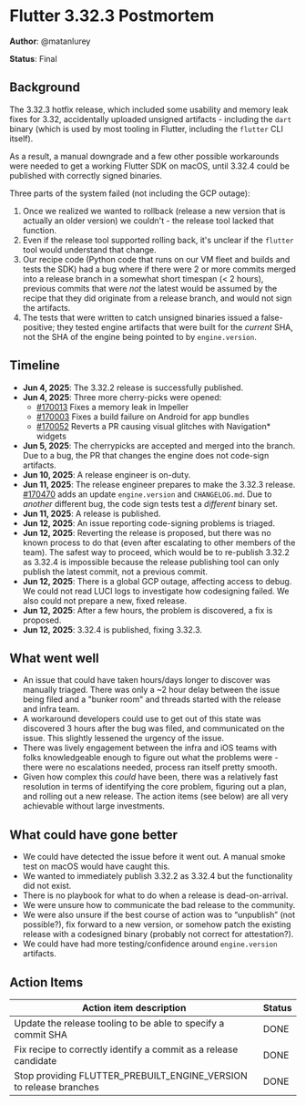 # Flutter 3.32.3 Postmortem

**Author**: @matanlurey

**Status**: Final

## Background

The 3.32.3 hotfix release, which included some usability and memory leak fixes for 3.32, accidentally uploaded unsigned artifacts - including the `dart` binary (which is used by most tooling in Flutter, including the `flutter` CLI itself).

As a result, a manual downgrade and a few other possible workarounds were needed to get a working Flutter SDK on macOS, until 3.32.4 could be published with correctly signed binaries.

Three parts of the system failed (not including the GCP outage):

1. Once we realized we wanted to rollback (release a new version that is actually an older version) we couldn't - the release tool lacked that function.
2. Even if the release tool supported rolling back, it's unclear if the `flutter` tool would understand that change.
3. Our recipe code (Python code that runs on our VM fleet and builds and tests the SDK) had a bug where if there were 2 or more commits merged into a release branch in a somewhat short timespan (< 2 hours), previous commits that were _not_ the latest would be assumed by the recipe that they did originate from a release branch, and would not sign the artifacts.
4. The tests that were written to catch unsigned binaries issued a false-positive; they tested engine artifacts that were built for the _current_ SHA, not the SHA of the engine being pointed to by `engine.version`.

## Timeline

- **Jun 4, 2025**: The 3.32.2 release is successfully published.
- **Jun 4, 2025**: Three more cherry-picks were opened:
  - [#170013](https://github.com/flutter/flutter/issues/170013) Fixes a memory leak in Impeller
  - [#170003](https://github.com/flutter/flutter/issues/170003) Fixes a build failure on Android for app bundles
  - [#170052](https://github.com/flutter/flutter/issues/170052) Reverts a PR causing visual glitches with Navigation\* widgets
- **Jun 5, 2025**: The cherrypicks are accepted and merged into the branch. Due to a bug, the PR that changes the engine does not code-sign artifacts.
- **Jun 10, 2025**: A release engineer is on-duty.
- **Jun 11, 2025**: The release engineer prepares to make the 3.32.3 release. [#170470](https://github.com/flutter/flutter/issues/170470) adds an update `engine.version` and `CHANGELOG.md`. Due to _another_ different bug, the code sign tests test a _different_ binary set.
- **Jun 11, 2025**: A release is published.
- **Jun 12, 2025**: An issue reporting code-signing problems is triaged.
- **Jun 12, 2025**: Reverting the release is proposed, but there was no known process to do that (even after escalating to other members of the team). The safest way to proceed, which would be to re-publish 3.32.2 as 3.32.4 is impossible because the release publishing tool can only publish the latest commit, not a previous commit.
- **Jun 12, 2025**: There is a global GCP outage, affecting access to debug. We could not read LUCI logs to investigate how codesigning failed. We also could not prepare a new, fixed release.
- **Jun 12, 2025**: After a few hours, the problem is discovered, a fix is proposed.
- **Jun 12, 2025**: 3.32.4 is published, fixing 3.32.3.

## What went well

- An issue that could have taken hours/days longer to discover was manually triaged. There was only a ~2 hour delay between the issue being filed and a "bunker room" and threads started with the release and infra team.
- A workaround developers could use to get out of this state was discovered 3 hours after the bug was filed, and communicated on the issue. This slightly lessened the urgency of the issue.
- There was lively engagement between the infra and iOS teams with folks knowledgeable enough to figure out what the problems were - there were no escalations needed, process ran itself pretty smooth.
- Given how complex this _could_ have been, there was a relatively fast resolution in terms of identifying the core problem, figuring out a plan, and rolling out a new release. The action items (see below) are all very achievable without large investments.

## What could have gone better

- We could have detected the issue before it went out. A manual smoke test on macOS would have caught this.
- We wanted to immediately publish 3.32.2 as 3.32.4 but the functionality did not exist.
- There is no playbook for what to do when a release is dead-on-arrival.
- We were unsure how to communicate the bad release to the community.
- We were also unsure if the best course of action was to “unpublish” (not possible?), fix forward to a new version, or somehow patch the existing release with a codesigned binary (probably not correct for attestation?).
- We could have had more testing/confidence around `engine.version` artifacts.

## Action Items

| Action item description                                            | Status |
| ------------------------------------------------------------------ | ------ |
| Update the release tooling to be able to specify a commit SHA      | DONE   |
| Fix recipe to correctly identify a commit as a release candidate   | DONE   |
| Stop providing FLUTTER_PREBUILT_ENGINE_VERSION to release branches | DONE   |
